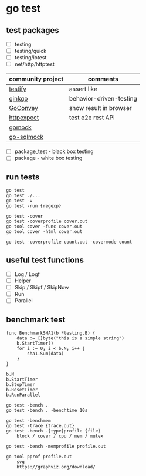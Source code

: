 # go test

## test packages
- [ ] testing
- [ ] testing/quick
- [ ] testing/iotest
- [ ] net/http/httptest

| community project | comments |
| --- | --- |
| [testify](https://github.com/stretchrcom/testify) | assert like |
| [ginkgo](https://github.com/onsi/ginkgo) | behavior-driven-testing |
| [GoConvey](http://goconvey.co) | show result in browser |
| [httpexpect](https://github.com/gavv/httpexpect) | test e2e rest API |
| [gomock](https://github.com/golang/mock) | |
| [go-sqlmock](https://github.com/DATA-DOG/go-sqlmock) | |

- [ ] package_test - black box testing 
- [ ] package - white box testing

## run tests
```
go test
go test ./...
go test -v
go test -run {regexp}

go test -cover
go test -coverprofile cover.out
go tool cover -func cover.out
go tool cover -html cover.out

go test -coverprofile count.out -covermode count
```

## useful test functions
- [ ] Log / Logf
- [ ] Helper
- [ ] Skip / Skipf / SkipNow
- [ ] Run
- [ ] Parallel

## benchmark test
```
func BenchmarkSHA1(b *testing.B) {
    data := []byte("this is a simple string")
    b.StartTimer()
    for i := 0; i < b.N; i++ {
        sha1.Sum(data)
    }
}
```

```
b.N
b.StartTimer
b.StopTimer
b.ResetTimer
b.RunParallel
```

```
go test -bench .
go test -bench . -benchtime 10s

go test -benchmem
go test -trace {trace.out}
go test -bench -{type}profile {file}
    block / cover / cpu / mem / mutex

go test -bench -memprofile profile.out

go tool pprof profile.out
    svg
    https://graphviz.org/download/
```



